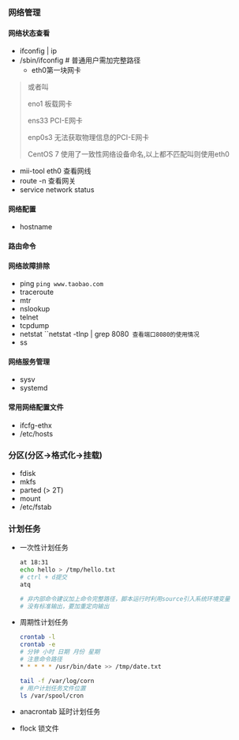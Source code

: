 ### 网络管理

#### 网络状态查看

- ifconfig | ip
- /sbin/ifconfig  # 普通用户需加完整路径
  - eth0第一块网卡

> 或者叫
>
> eno1        板载网卡
>
> ens33      PCI-E网卡
>
> enp0s3    无法获取物理信息的PCI-E网卡
>
> CentOS 7 使用了一致性网络设备命名,以上都不匹配叫则使用eth0

- mii-tool eth0 查看网线
- route -n 查看网关
- service network status

#### 网络配置

- hostname

#### 路由命令

#### 网络故障排除

- ping `ping www.taobao.com`
- traceroute
- mtr
- nslookup
- telnet
- tcpdump
- netstat ``netstat -tlnp | grep 8080` 查看端口8080的使用情况`
- ss

#### 网络服务管理

- sysv
- systemd

#### 常用网络配置文件

- ifcfg-ethx
- /etc/hosts

### 分区(分区->格式化->挂载)

- fdisk
- mkfs
- parted (> 2T)
- mount
- /etc/fstab

### 计划任务

- 一次性计划任务

  ```bash
  at 18:31
  echo hello > /tmp/hello.txt
  # ctrl + d提交
  atq
  
  # 非内部命令建议加上命令完整路径，脚本运行时利用source引入系统环境变量
  # 没有标准输出，要加重定向输出
  ```

- 周期性计划任务

  ```bash
  crontab -l
  crontab -e
  # 分钟 小时 日期 月份 星期
  # 注意命令路径
  * * * * * /usr/bin/date >> /tmp/date.txt
  
  tail -f /var/log/corn
  # 用户计划任务文件位置
  ls /var/spool/cron
  ```

- anacrontab 延时计划任务

- flock   锁文件

